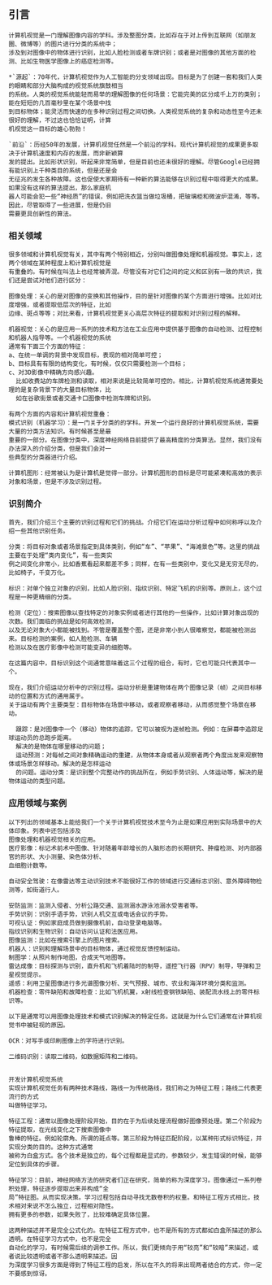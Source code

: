## 引言
    计算机视觉是一门理解图像内容的学科。涉及整图分类，比如存在于对上传到互联网（如朋友圈、微博等）的图片进行分类的系统中；
    涉及到对图像中的物体进行识别，比如人脸检测或者车牌识别；或者是对图像的其他方面的检测、比如生物医学图像上的癌症检测等。
  
    *`源起`：70年代，计算机视觉作为人工智能的分支领域出现。目标是为了创建一套和我们人类的眼睛和部分大脑构成的视觉系统旗鼓相当
    的系统。人类的视觉系统能轻而易举的理解图像的任何场景：它能完美的区分成千上万的类别；能在短短的几百毫秒里在某个场景中找
    到目标物体；能灵活而快速的在多种识别过程之间切换。人类视觉系统的复杂和动态性至今还未很好的理解，不过这也恰恰证明，计算
    机视觉这一目标的雄心勃勃！
    
    `前沿`：历经50年的发展，计算机视觉任然是一个前沿的学科。现代计算机视觉的成果更多取决于计算机速度和内存的发展，而非新颖算
    发的提出。比如形状识别，听起来非常简单，但是目前也还未很好的理解。尽管Google已经拥有能识别上千种类目的系统，但是还是会
    无征兆的发生各种故障。这也促使大家期待有一种新的算法能够在识别过程中取得更大的成果。如果没有这样的算法提出，那么家庭机
    器人可能会犯一些“神经质”的错误，例如把洗衣篮当做垃圾桶，把玻璃柜和微波炉混淆，等等。因此，尽管取得了一些进展，但是仍旧
    需要更具创新性的算法。
    
    
  ### 相关领域
    很多领域和计算机视觉有关，其中有两个特别相近，分别叫做图像处理和机器视觉。事实上，这两个领域在某种程度上和计算机视觉是
    有重叠的。有时候在叫法上也经常被弄混。尽管没有对它们之间的定义和区别有一致的共识，我们还是尝试对他们进行区分：
    
    图像处理：关心的是对图像的变换和其他操作，目的是针对图像的某个方面进行增强。比如对比度增强，或者提取低层次的特征，比如
    边缘、斑点等等；对比来看，计算机视觉更关心高层次特征的提取和对识别过程的解释。
    
    机器视觉：关心的是应用一系列的技术和方法在工业应用中提供基于图像的自动检测、过程控制和机器人指导等。一个机器视觉的系统
    通常有下面三个方面的特征：
    a、在统一单调的背景中发现目标，表现的相对简单可控；
    b、目标具有有限的结构变化，有时候，仅仅只需要检测一个目标；
    c、对3D影像中精确方向感兴趣。
      比如收费站的车牌检测和读取，相对来说是比较简单可控的。相比，计算机视觉系统通常要处理的是复杂背景下的大量目标物体，比
      如在谷歌街景或者交通卡口图像中检测车牌和识别。
    
    有两个方面的内容和计算机视觉重叠：
    模式识别（机器学习）：是一门关于分类的的学科。开发一个运行良好的计算机视觉系统，需要大量的分类方法知识。有时候甚至是最
    重要的一部分。在图像分类中，深度神经网络目前提供了最高精度的分类算法。显然，我们没有办法深入的介绍分类，但是我们会对一
    些典型的分类器进行介绍。
    
    计算机图形：经常被认为是计算机是觉得一部分。计算机图形的目标是尽可能紧凑和高效的表示对象和场景，但是不涉及识别过程。
    
 ### 识别简介
 
    首先，我们介绍三个主要的识别过程和它们的挑战。介绍它们在运动分析过程中如何称呼以及介绍一些其他识别任务。
    
    分类：将目标对象或者场景指定到具体类别，例如“车”、“苹果”、“海滩景色”等。这里的挑战主要在于处理“类内变化”，有一些类实
    例之间变化非常小，比如香蕉看起来都差不多；同样，在有一些类别中，变化又是无穷无尽的，比如椅子，千变万化。
    
    标识：对单个独立对象的识别，比如人脸识别、指纹识别、特定飞机的识别等。原则上，这个过程是一种更精细的分类。
    
    检测（定位）：搜索图像以查找特定的对象实例或者进行其他的一些操作，比如计算对象出现的次数。我们面临的挑战是如何高效检测，
    以及无论对象大小都能被找到。不管是覆盖整个图，还是非常小到人很难察觉，都能被检测出来。目标检测的案例，如人脸检测、车辆
    检测以及在医疗影像中检测可能变异的细胞等。
    
    在这篇内容中，目标识别这个词通常意味着这三个过程的组合，有时，它也可能只代表其中一个。
    
    现在，我们介绍运动分析中的识别过程。运动分析是重建物体在两个图像记录（帧）之间目标移动的位置和方式的通用属于。
    关于运动有两个主要类型：目标物体在场景中移动，或者观察者移动，从而感觉整个场景在移动。
    
      跟踪：是对图像中一个（移动）物体的追踪，它可以被视为逐帧检测。例如：在屏幕中追踪足球运动员的总跑步距离。
      解决的是物体在哪里移动的问题；
      运动预测：对每帧之间对象精确运动的重建，从物体本身或者从观察者两个角度出发来观察物体或场景怎样移动。解决的是怎样运动
      的问题。运动分类：是识别整个完整动作的挑战所在，例如手势识别、人体运动等，解决的是物体运动的类型问题。
      
### 应用领域与案例

    以下列出的领域基本上能给我们一个关于计算机视觉技术至今为止是如果应用到实际场景中的大体印象。列表中还包括涉及
    图像处理和机器视觉相关的应用。
    医疗影像：标记术前术中图像、针对随着年龄增长的人脑形态的长期研究、肿瘤检测、对内部器官的形状、大小测量、染色体分析、
    血细胞计数等。
    
    自动安全驾驶：在像雷达等主动识别技术不能很好工作的领域进行交通标志识别、意外障碍物检测等，如街道行人。
    
    安防监测：监测入侵者、分析公路交通、监测溺水游泳池溺水受害者等。
    手势识别：识别手语手势，识别人机交互或电话会议的手势。
    可视认证：例如家庭成员做到摄像机前，自动登录电脑等。
    指纹识别和生物识别：自动访问认证和法医应用。
    图像监测：比如在搜索引擎上的图片搜索。
    机器人：识别和理解场景中的目标物体，通过视觉反馈控制运动。
    制图学：从照片制作地图，合成天气地图等。
    雷达成像：目标探测与识别，直升机和飞机着陆时的制导，遥控飞行器（RPV）制导，导弹和卫星视觉提示。
    遥感：利用卫星图像进行多光谱图像分析、天气预报、城市、农业和海洋环境分类和监测。
    机器检查：零件缺陷和故障检查：比如飞机机翼，x射线检查钢铁缺陷、装配流水线上的零件标识等。
    
    以下是通常可以用图像处理技术和模式识别解决的特定任务。这就是为什么它们通常在计算机视觉书中被轻视的原因。
    
    OCR：对写手或印刷图像上的字符进行识别。
    
    二维码识别：读取二维码，如数据矩阵和二维码。
    
    
    开发计算机视觉系统
    实现计算机视觉任务有两种技术路线，路线一为传统路线，我们称之为特征工程；路线二代表更流行的方式
    叫做特征学习。
    
    特征工程：通常以图像处理阶段开始，目的在于为后续处理流程做好图像预处理。第二个阶段为特征提取，在光线变化之下搜索图像中
    鲁棒的特征。例如轮廓角、所谓的斑点等。第三阶段为特征匹配阶段，以某种形式标识特征，并实现分类的目的。这种方式通常
    被称为白盒方式。各个技术是独立的，每个过程都是显式的，参数较少，发生错误的时候，能够定位到具体的步骤。
    
    特征学习：目前，神经网络方法的研究者们正在研究，简单的称为深度学习。图像通过一系列卷积处理，特征逐步提取出来并构成“全
    局”特征图。从而实现决策。学习过程包括自动寻找无数卷积的权重。和特征工程方式相比，技术相对来说不怎么独立，过程相对隐性。
    拥有更多的参数，如果失败了，比较难确定具体位置。
    
    这两种描述并不是完全公式化的。在特征工程方式中，也不是所有的方式都如白盒所描述的那么透明。在特征学习方式中，也不是完全
    自动化的学习，有时候需后续的调参工作。所以，我们更倾向于用“较亮”和“较暗”来描述，或者说比较透明或者不那么透明来描述。因
    为深度学习很多方面是得到了特征工程的启发，所以在不久的将来出现两者结合的方式，你一定不要感到惊讶。
    
    
    
    
